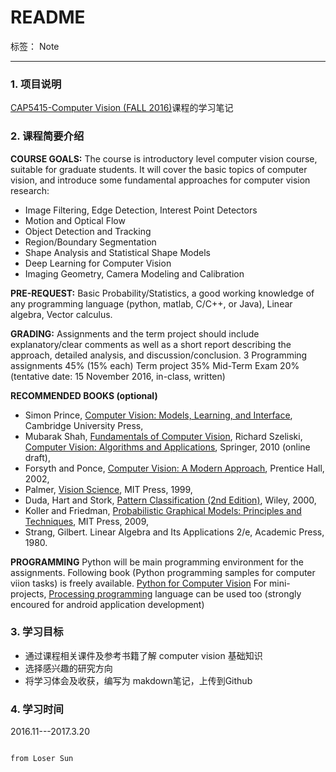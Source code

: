 ﻿
# README

标签： Note

---

### **1. 项目说明**

[CAP5415-Computer Vision (FALL 2016)](http://www.cs.ucf.edu/~bagci/teaching/computervision16.html)课程的学习笔记

### **2. 课程简要介绍**

**COURSE GOALS:** The course is introductory level computer vision course, suitable for graduate students. It will cover the basic topics of computer vision, and introduce some fundamental approaches for computer vision research:

 - Image Filtering, Edge Detection, Interest Point Detectors
 -  Motion and Optical Flow
 - Object Detection and Tracking
 - Region/Boundary Segmentation
 - Shape Analysis and Statistical Shape Models
 - Deep Learning for Computer Vision
 - Imaging Geometry, Camera Modeling and Calibration

**PRE-REQUEST:** Basic Probability/Statistics, a good working knowledge of any programming language (python, matlab, C/C++, or Java), Linear algebra, Vector calculus.

**GRADING:** Assignments and the term project should include explanatory/clear comments as well as a short report describing the approach, detailed analysis, and discussion/conclusion.
3 Programming assignments 45% (15% each)
Term project 35%
Mid-Term Exam 20%
(tentative date: 15 November 2016, in-class, written)

**RECOMMENDED BOOKS (optional)**

 - Simon Prince, [Computer Vision: Models, Learning, and Interface](http://www.amazon.com/Computer-Vision-Models-Learning-Inference/dp/1107011795/ref=sr_1_1?s=books&ie=UTF8&qid=1334662414&sr=1-1), Cambridge University Press,
 - Mubarak Shah, [Fundamentals of Computer Vision](http://crcv.ucf.edu/gauss/BOOK.PDF),
Richard Szeliski, [Computer Vision: Algorithms and Applications](http://www.amazon.com/Computer-Vision-Algorithms-Applications-Science/dp/1848829345/), Springer, 2010 (online draft),
 - Forsyth and Ponce, [Computer Vision: A Modern Approach](http://www.amazon.com/Computer-Vision-Approach-David-Forsyth/dp/0130851981), Prentice Hall, 2002,
 - Palmer, [Vision Science](http://www.amazon.com/Vision-Science-Phenomenology-Stephen-Palmer/dp/0262161834/), MIT Press, 1999,
 - Duda, Hart and Stork, [Pattern Classification (2nd Edition)](http://www.amazon.com/Pattern-Classification-2nd-Richard-Duda/dp/0471056693), Wiley, 2000,
 - Koller and Friedman, [Probabilistic Graphical Models: Principles and Techniques](http://www.amazon.com/Probabilistic-Graphical-Models-Principles-Computation/dp/0262013193/), MIT Press, 2009,
 - Strang, Gilbert. Linear Algebra and Its Applications 2/e, Academic Press, 1980.

**PROGRAMMING**
Python will be main programming environment for the assignments. Following book (Python programming samples for computer viion tasks) is freely available.
[Python for Computer Vision](http://programmingcomputervision.com/downloads/ProgrammingComputerVision_CCdraft.pdf) 
For mini-projects, [Processing programming](https://processing.org/) language can be used too (strongly encoured for android application development)

### 3. **学习目标**

 - 通过课程相关课件及参考书籍了解 computer vision  基础知识
 - 选择感兴趣的研究方向
 - 将学习体会及收获，编写为 makdown笔记，上传到Github

### 4. **学习时间** 
 
 2016.11---2017.3.20
 
                                                                                    from Loser Sun

